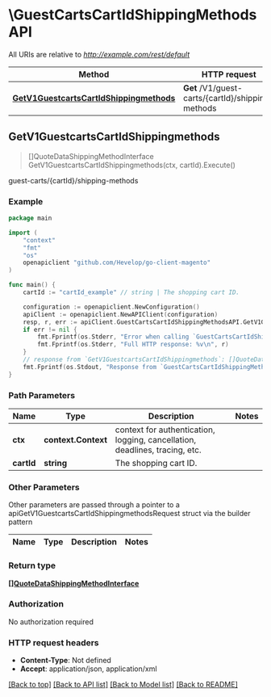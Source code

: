 # \GuestCartsCartIdShippingMethodsAPI

All URIs are relative to *http://example.com/rest/default*

Method | HTTP request | Description
------------- | ------------- | -------------
[**GetV1GuestcartsCartIdShippingmethods**](GuestCartsCartIdShippingMethodsAPI.md#GetV1GuestcartsCartIdShippingmethods) | **Get** /V1/guest-carts/{cartId}/shipping-methods | guest-carts/{cartId}/shipping-methods



## GetV1GuestcartsCartIdShippingmethods

> []QuoteDataShippingMethodInterface GetV1GuestcartsCartIdShippingmethods(ctx, cartId).Execute()

guest-carts/{cartId}/shipping-methods



### Example

```go
package main

import (
	"context"
	"fmt"
	"os"
	openapiclient "github.com/Hevelop/go-client-magento"
)

func main() {
	cartId := "cartId_example" // string | The shopping cart ID.

	configuration := openapiclient.NewConfiguration()
	apiClient := openapiclient.NewAPIClient(configuration)
	resp, r, err := apiClient.GuestCartsCartIdShippingMethodsAPI.GetV1GuestcartsCartIdShippingmethods(context.Background(), cartId).Execute()
	if err != nil {
		fmt.Fprintf(os.Stderr, "Error when calling `GuestCartsCartIdShippingMethodsAPI.GetV1GuestcartsCartIdShippingmethods``: %v\n", err)
		fmt.Fprintf(os.Stderr, "Full HTTP response: %v\n", r)
	}
	// response from `GetV1GuestcartsCartIdShippingmethods`: []QuoteDataShippingMethodInterface
	fmt.Fprintf(os.Stdout, "Response from `GuestCartsCartIdShippingMethodsAPI.GetV1GuestcartsCartIdShippingmethods`: %v\n", resp)
}
```

### Path Parameters


Name | Type | Description  | Notes
------------- | ------------- | ------------- | -------------
**ctx** | **context.Context** | context for authentication, logging, cancellation, deadlines, tracing, etc.
**cartId** | **string** | The shopping cart ID. | 

### Other Parameters

Other parameters are passed through a pointer to a apiGetV1GuestcartsCartIdShippingmethodsRequest struct via the builder pattern


Name | Type | Description  | Notes
------------- | ------------- | ------------- | -------------


### Return type

[**[]QuoteDataShippingMethodInterface**](QuoteDataShippingMethodInterface.md)

### Authorization

No authorization required

### HTTP request headers

- **Content-Type**: Not defined
- **Accept**: application/json, application/xml

[[Back to top]](#) [[Back to API list]](../README.md#documentation-for-api-endpoints)
[[Back to Model list]](../README.md#documentation-for-models)
[[Back to README]](../README.md)

